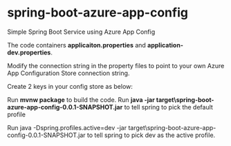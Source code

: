 # spring-boot-azure-app-config
Simple Spring Boot Service using Azure App Config

The code containers **applicaiton.properties** and **application-dev.properties**.

Modify the connection string in the property files to point to your own Azure App Configuration Store connection string.

Create 2 keys in your config store as below:



Run **mvnw package** to build the code.
Run **java -jar target\spring-boot-azure-app-config-0.0.1-SNAPSHOT.jar** to tell spring to pick the default profile

Run java -Dspring.profiles.active=dev -jar target\spring-boot-azure-app-config-0.0.1-SNAPSHOT.jar to tell spring to pick dev as the active profile.

